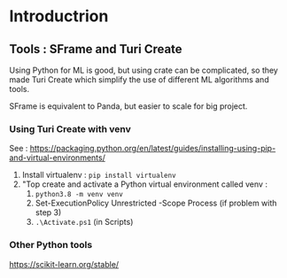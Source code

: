 # Introductrion

## Tools : SFrame and Turi Create

Using Python for ML is good, but using crate can be complicated, so they made Turi Create which simplify the use of different ML algorithms and tools. 

SFrame is  equivalent to Panda, but easier to scale for big project.

### Using Turi Create with venv
See : https://packaging.python.org/en/latest/guides/installing-using-pip-and-virtual-environments/
1. Install virtualenv : `pip install virtualenv`
2. "Top create and activate a Python virtual environment called venv :
   1. `python3.8 -m venv venv`
   2. Set-ExecutionPolicy Unrestricted -Scope Process (if problem with step 3)
   3. `.\Activate.ps1` (in Scripts)
### Other Python tools 
https://scikit-learn.org/stable/



